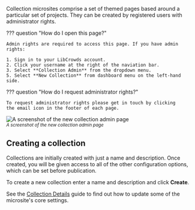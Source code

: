 
Collection microsites comprise a set of themed pages based around a
particular set of projects. They can be created by registered users with
administrator rights.

??? question "How do I open this page?"

    Admin rights are required to access this page. If you have admin rights:

    1. Sign in to your LibCrowds account.
    2. Click your username at the right of the naviation bar.
    3. Select **Collection Admin** from the dropdown menu.
    5. Select **New Collection** from dashboard menu on the left-hand side.

??? question "How do I request administrator rights?"

    To request administrator rights please get in touch by clicking
    the email icon in the footer of each page.

![A screenshot of the new collection admin page](/assets/img/admin-collection-new.png?raw=true)
<br><small>*A screenshot of the new collection admin page*</small>

## Creating a collection

Collections are initially created with just a name and description. Once
created, you will be given access to all of the other configuration options,
which can be set before publication.

To create a new collection enter a name and description and click **Create**.

See the [Collection Details](/collections/details.md) guide to find out how to
update some of the microsite's core settings.
